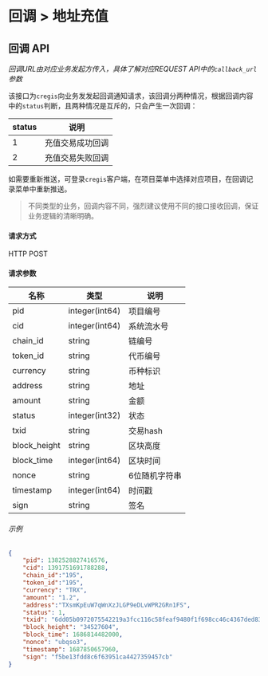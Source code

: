 # 回调 > 地址充值

## 回调 API

_回调URL由对应业务发起方传入，具体了解对应REQUEST API中的`callback_url`参数_

该接口为`cregis`向业务发发起回调通知请求，该回调分两种情况，根据回调内容中的`status`判断，且两种情况是互斥的，只会产生一次回调：

| status |      说明      |
| ------ |    --------   |
| 1      | 充值交易成功回调 |
| 2      | 充值交易失败回调 |

如需要重新推送，可登录`cregis`客户端，在项目菜单中选择对应项目，在回调记录菜单中重新推送。

> 不同类型的业务，回调内容不同，强烈建议使用不同的接口接收回调，保证业务逻辑的清晰明确。


#### 请求方式

HTTP POST

#### 请求参数

| 名称            | 类型             | 说明      |
| ------------- | -------------- | ------- |
| pid           | integer(int64) | 项目编号    |
| cid           | integer(int64) | 系统流水号    |
| chain\_id     | string         | 链编号     |
| token\_id     | string         | 代币编号    |
| currency      | string         | 币种标识    |
| address       | string         | 地址      |
| amount        | string         | 金额      |
| status        | integer(int32) | 状态      |
| txid          | string         | 交易hash  |
| block\_height | string         | 区块高度    |
| block\_time   | integer(int64) | 区块时间    |
| nonce         | string         | 6位随机字符串 |
| timestamp     | integer(int64) | 时间戳     |
| sign          | string         | 签名      |


###### 示例

```json
{
    "pid": 1382528827416576,
    "cid": 1391751691788288,
    "chain_id":"195",
    "token_id":"195",
    "currency": "TRX",
    "amount": "1.2",
    "address":"TXsmKpEuW7qWnXzJLGP9eDLvWPR2GRn1FS",
    "status": 1,
    "txid": "6dd05b0972075542219a3fcc116c58feaf9480f1f698cc46c4367ded83955cfd",
    "block_height": "34527604",
    "block_time": 1686814482000,
    "nonce": "ubqso3",
    "timestamp": 1687850657960,
    "sign": "f5be13fdd8c6f63951ca4427359457cb"
}
```

